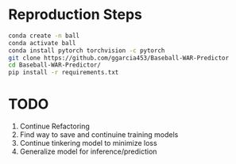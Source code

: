 # Reproduction Steps
```bash
conda create -n ball 
conda activate ball
conda install pytorch torchvision -c pytorch
git clone https://github.com/ggarcia453/Baseball-WAR-Predictor
cd Baseball-WAR-Predictor/
pip install -r requirements.txt
```

# TODO
1. Continue Refactoring 
2. Find way to save and continuine training models 
3. Continue tinkering model to minimize loss
4. Generalize model for inference/prediction 